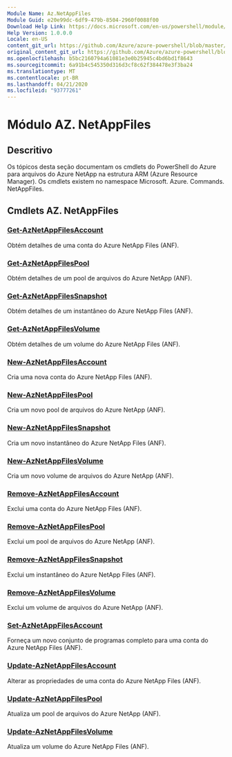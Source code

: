 ```yaml
---
Module Name: Az.NetAppFiles
Module Guid: e20e99dc-6df9-479b-8504-2960f0088f00
Download Help Link: https://docs.microsoft.com/en-us/powershell/module/az.netappfiles
Help Version: 1.0.0.0
Locale: en-US
content_git_url: https://github.com/Azure/azure-powershell/blob/master/src/NetAppFiles/NetAppFiles/help/Az.NetAppFiles.md
original_content_git_url: https://github.com/Azure/azure-powershell/blob/master/src/NetAppFiles/NetAppFiles/help/Az.NetAppFiles.md
ms.openlocfilehash: b5bc2160794a61081e3e0b25945c4bd6bd1f8643
ms.sourcegitcommit: 6a91b4c545350d316d3cf8c62f384478e3f3ba24
ms.translationtype: MT
ms.contentlocale: pt-BR
ms.lasthandoff: 04/21/2020
ms.locfileid: "93777261"
---
```

# Módulo AZ. NetAppFiles
## Descritivo
Os tópicos desta seção documentam os cmdlets do PowerShell do Azure para arquivos do Azure NetApp na estrutura ARM (Azure Resource Manager). Os cmdlets existem no namespace Microsoft. Azure. Commands. NetAppFiles.

## Cmdlets AZ. NetAppFiles
### [Get-AzNetAppFilesAccount](Get-AzNetAppFilesAccount.md)
Obtém detalhes de uma conta do Azure NetApp Files (ANF).

### [Get-AzNetAppFilesPool](Get-AzNetAppFilesPool.md)
Obtém detalhes de um pool de arquivos do Azure NetApp (ANF).

### [Get-AzNetAppFilesSnapshot](Get-AzNetAppFilesSnapshot.md)
Obtém detalhes de um instantâneo do Azure NetApp Files (ANF).

### [Get-AzNetAppFilesVolume](Get-AzNetAppFilesVolume.md)
Obtém detalhes de um volume do Azure NetApp Files (ANF).

### [New-AzNetAppFilesAccount](New-AzNetAppFilesAccount.md)
Cria uma nova conta do Azure NetApp Files (ANF).

### [New-AzNetAppFilesPool](New-AzNetAppFilesPool.md)
Cria um novo pool de arquivos do Azure NetApp (ANF).

### [New-AzNetAppFilesSnapshot](New-AzNetAppFilesSnapshot.md)
Cria um novo instantâneo do Azure NetApp Files (ANF).

### [New-AzNetAppFilesVolume](New-AzNetAppFilesVolume.md)
Cria um novo volume de arquivos do Azure NetApp (ANF).

### [Remove-AzNetAppFilesAccount](Remove-AzNetAppFilesAccount.md)
Exclui uma conta do Azure NetApp Files (ANF).

### [Remove-AzNetAppFilesPool](Remove-AzNetAppFilesPool.md)
Exclui um pool de arquivos do Azure NetApp (ANF).

### [Remove-AzNetAppFilesSnapshot](Remove-AzNetAppFilesSnapshot.md)
Exclui um instantâneo do Azure NetApp Files (ANF).

### [Remove-AzNetAppFilesVolume](Remove-AzNetAppFilesVolume.md)
Exclui um volume de arquivos do Azure NetApp (ANF).

### [Set-AzNetAppFilesAccount](Set-AzNetAppFilesAccount.md)
Forneça um novo conjunto de programas completo para uma conta do Azure NetApp Files (ANF).

### [Update-AzNetAppFilesAccount](Update-AzNetAppFilesAccount.md)
Alterar as propriedades de uma conta do Azure NetApp Files (ANF).

### [Update-AzNetAppFilesPool](Update-AzNetAppFilesPool.md)
Atualiza um pool de arquivos do Azure NetApp (ANF).

### [Update-AzNetAppFilesVolume](Update-AzNetAppFilesVolume.md)
Atualiza um volume do Azure NetApp Files (ANF).

